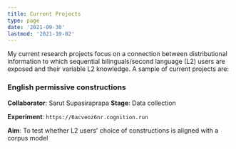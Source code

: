 ```yaml
---
title: Current Projects
type: page
date: '2021-09-30'
lastmod: '2021-10-02'
---
```


My current research projects focus on a connection between distributional information to which sequential bilinguals/second language (L2) users are exposed and their variable L2 knowledge. A sample of current projects are:

### English permissive constructions
**Collaborator**: Sarut Supasiraprapa
**Stage**: Data collection

**Experiment**: `https://6acveoz6nr.cognition.run`

**Aim**: To test whether L2 users' choice of constructions is aligned with a corpus model
